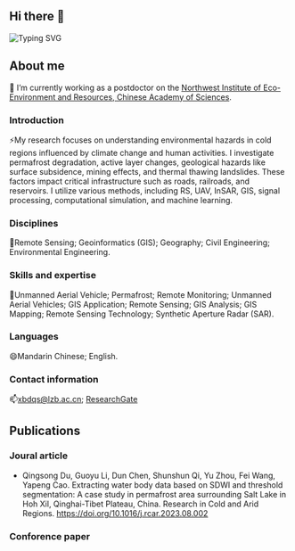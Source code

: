 ## Hi there 👋

<!--
**xbdqs/xbdqs** is a ✨ _special_ ✨ repository because its `README.md` (this file) appears on your GitHub profile.

Here are some ideas to get you started:

- 🔭 I’m currently working on ...
- 🌱 I’m currently learning ...
- 👯 I’m looking to collaborate on ...
- 🤔 I’m looking for help with ...
- 💬 Ask me about ...
- 📫 How to reach me: ...
- 😄 Pronouns: ...
- ⚡ Fun fact: ...
-->

![Typing SVG](https://readme-typing-svg.demolab.com/?lines=Hello,+I+am+Qingsong+Du.;Welcome+to+my+homepage.)

## About me
🔭 I’m currently working as a postdoctor on the [Northwest Institute of Eco-Environment and Resources, Chinese Academy of Sciences](http://english.nieer.cas.cn/).

### Introduction
⚡My research focuses on understanding environmental hazards in cold regions influenced by climate change and human activities. I investigate permafrost degradation, active layer changes, geological hazards like surface subsidence, mining effects, and thermal thawing landslides. These factors impact critical infrastructure such as roads, railroads, and reservoirs. I utilize various methods, including RS, UAV, InSAR, GIS, signal processing, computational simulation, and machine learning.
### Disciplines
🌱Remote Sensing; Geoinformatics (GIS); Geography; Civil Engineering; Environmental Engineering.
### Skills and expertise
👯Unmanned Aerial Vehicle; Permafrost; Remote Monitoring; Unmanned Aerial Vehicles; GIS Application; Remote Sensing; GIS Analysis; GIS Mapping; Remote Sensing Technology; Synthetic Aperture Radar (SAR).
### Languages
😄Mandarin Chinese; English.
### Contact information
📫xbdqs@lzb.ac.cn; [ResearchGate](https://www.researchgate.net/profile/Qingsong-Du)

## Publications
### Joural article

- Qingsong Du, Guoyu Li, Dun Chen, Shunshun Qi, Yu Zhou, Fei Wang, Yapeng Cao. Extracting water body data based on SDWI and threshold segmentation: A case study in permafrost area surrounding Salt Lake in Hoh Xil, Qinghai-Tibet Plateau, China. Research in Cold and Arid Regions. https://doi.org/10.1016/j.rcar.2023.08.002

### Conforence paper


<!--
![Anurag's GitHub stats](https://github-readme-stats.vercel.app/api?username=xbdqs)
![Top Langs](https://github-readme-stats.vercel.app/api/top-langs/?username=xbdqs)
![GitHub Streak](https://streak-stats.demolab.com/?user=xbdqs)
-->



